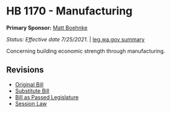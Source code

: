 # HB 1170 - Manufacturing
**Primary Sponsor:** [Matt Boehnke](/person/leg/boehnke_ma.md)

*Status: Effective date 7/25/2021.* | [leg.wa.gov summary](https://app.leg.wa.gov/billsummary?BillNumber=1170&Year=2021)

Concerning building economic strength through manufacturing.

## Revisions
* [Original Bill](1/)
* [Substitute Bill](S/)
* [Bill as Passed Legislature](S.PL/)
* [Session Law](S.SL/)